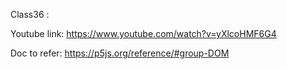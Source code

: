 Class36 :

Youtube link:
https://www.youtube.com/watch?v=yXlcoHMF6G4

Doc to refer:
https://p5js.org/reference/#group-DOM
